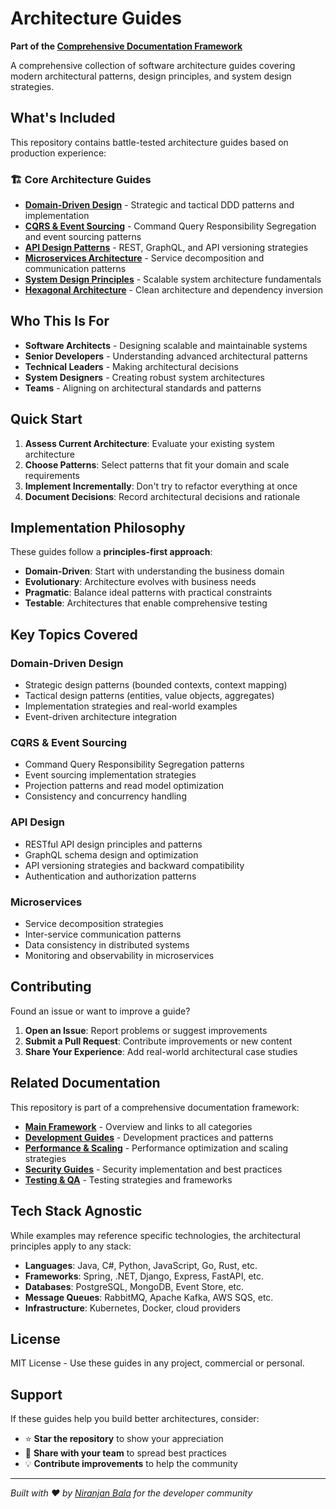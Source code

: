 # Architecture Guides

**Part of the [Comprehensive Documentation Framework](https://github.com/niranjanbala/fullstack-template)**

A comprehensive collection of software architecture guides covering modern architectural patterns, design principles, and system design strategies.

## What's Included

This repository contains battle-tested architecture guides based on production experience:

### 🏗️ Core Architecture Guides

- **[Domain-Driven Design](./domain-driven-design.md)** - Strategic and tactical DDD patterns and implementation
- **[CQRS & Event Sourcing](./cqrs-event-sourcing.md)** - Command Query Responsibility Segregation and event sourcing patterns
- **[API Design Patterns](./api-design-patterns.md)** - REST, GraphQL, and API versioning strategies
- **[Microservices Architecture](./microservices-architecture.md)** - Service decomposition and communication patterns
- **[System Design Principles](./system-design-principles.md)** - Scalable system architecture fundamentals
- **[Hexagonal Architecture](./hexagonal-architecture.md)** - Clean architecture and dependency inversion

## Who This Is For

- **Software Architects** - Designing scalable and maintainable systems
- **Senior Developers** - Understanding advanced architectural patterns
- **Technical Leaders** - Making architectural decisions
- **System Designers** - Creating robust system architectures
- **Teams** - Aligning on architectural standards and patterns

## Quick Start

1. **Assess Current Architecture**: Evaluate your existing system architecture
2. **Choose Patterns**: Select patterns that fit your domain and scale requirements
3. **Implement Incrementally**: Don't try to refactor everything at once
4. **Document Decisions**: Record architectural decisions and rationale

## Implementation Philosophy

These guides follow a **principles-first approach**:
- **Domain-Driven**: Start with understanding the business domain
- **Evolutionary**: Architecture evolves with business needs
- **Pragmatic**: Balance ideal patterns with practical constraints
- **Testable**: Architectures that enable comprehensive testing

## Key Topics Covered

### Domain-Driven Design
- Strategic design patterns (bounded contexts, context mapping)
- Tactical design patterns (entities, value objects, aggregates)
- Implementation strategies and real-world examples
- Event-driven architecture integration

### CQRS & Event Sourcing
- Command Query Responsibility Segregation patterns
- Event sourcing implementation strategies
- Projection patterns and read model optimization
- Consistency and concurrency handling

### API Design
- RESTful API design principles and patterns
- GraphQL schema design and optimization
- API versioning strategies and backward compatibility
- Authentication and authorization patterns

### Microservices
- Service decomposition strategies
- Inter-service communication patterns
- Data consistency in distributed systems
- Monitoring and observability in microservices

## Contributing

Found an issue or want to improve a guide?

1. **Open an Issue**: Report problems or suggest improvements
2. **Submit a Pull Request**: Contribute improvements or new content
3. **Share Your Experience**: Add real-world architectural case studies

## Related Documentation

This repository is part of a comprehensive documentation framework:

- **[Main Framework](https://github.com/niranjanbala/fullstack-template)** - Overview and links to all categories
- **[Development Guides](https://github.com/niranjanbala/development-guides)** - Development practices and patterns
- **[Performance & Scaling](https://github.com/niranjanbala/performance-scaling)** - Performance optimization and scaling strategies
- **[Security Guides](https://github.com/niranjanbala/security-guides)** - Security implementation and best practices
- **[Testing & QA](https://github.com/niranjanbala/testing-qa)** - Testing strategies and frameworks

## Tech Stack Agnostic

While examples may reference specific technologies, the architectural principles apply to any stack:

- **Languages**: Java, C#, Python, JavaScript, Go, Rust, etc.
- **Frameworks**: Spring, .NET, Django, Express, FastAPI, etc.
- **Databases**: PostgreSQL, MongoDB, Event Store, etc.
- **Message Queues**: RabbitMQ, Apache Kafka, AWS SQS, etc.
- **Infrastructure**: Kubernetes, Docker, cloud providers

## License

MIT License - Use these guides in any project, commercial or personal.

## Support

If these guides help you build better architectures, consider:
- ⭐ **Star the repository** to show your appreciation
- 🤝 **Share with your team** to spread best practices
- 💡 **Contribute improvements** to help the community

---

*Built with ❤️ by [Niranjan Bala](https://github.com/niranjanbala) for the developer community* 